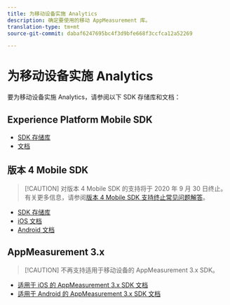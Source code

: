 ```yaml
---
title: 为移动设备实施 Analytics
description: 确定要使用的移动 AppMeasurement 库。
translation-type: tm+mt
source-git-commit: dabaf6247695bc4f3d9bfe668f3ccfca12a52269

---
```



# 为移动设备实施 Analytics

要为移动设备实施 Analytics，请参阅以下 SDK 存储库和文档：

## Experience Platform Mobile SDK

* [SDK 存储库](https://github.com/Adobe-Marketing-Cloud/aep-sdks-documentation/blob/master/resources/frequently-asked-questions/current-sdk-versions.md)
* [文档](https://aep-sdks.gitbook.io/docs/)

## 版本 4 Mobile SDK

>[!CAUTION] 对版本 4 Mobile SDK 的支持将于 2020 年 9 月 30 日终止。有关更多信息，请参阅[版本 4 Mobile SDK 支持终止常见问题解答](https://aep-sdks.gitbook.io/docs/version-4-sdk-end-of-support-faq)。

* [SDK 存储库](https://github.com/Adobe-Marketing-Cloud/mobile-services/tree/master/sdks)
* [iOS 文档](https://docs.adobe.com/content/help/zh-Hans/mobile-services/ios/overview.html)
* [Android 文档](https://docs.adobe.com/content/help/zh-Hans/mobile-services/android/overview.html)

## AppMeasurement 3.x

>[!CAUTION] 不再支持适用于移动设备的 AppMeasurement 3.x SDK。

* [适用于 iOS 的 AppMeasurement 3.x SDK 文档](../../assets/adobe_mobile_ios_3x.pdf)
* [适用于 Android 的 AppMeasurement 3.x SDK 文档](../../assets/android_3x.pdf)
